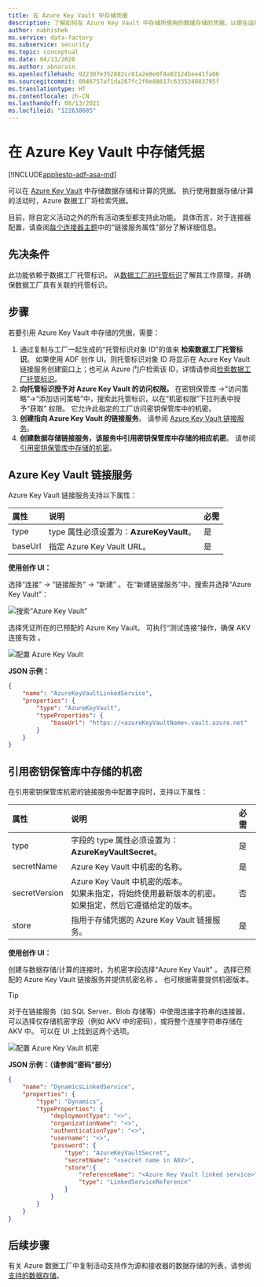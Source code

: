 ```yaml
---
title: 在 Azure Key Vault 中存储凭据
description: 了解如何在 Azure Key Vault 中存储所使用的数据存储的凭据，以便在运行时 Azure 数据工厂可以自动检索这些凭据。
author: nabhishek
ms.service: data-factory
ms.subservice: security
ms.topic: conceptual
ms.date: 04/13/2020
ms.author: abnarain
ms.openlocfilehash: 922387e352882cc81a2e8e0f4a02124bee41fa06
ms.sourcegitcommit: 0046757af1da267fc2f0e88617c633524883795f
ms.translationtype: HT
ms.contentlocale: zh-CN
ms.lasthandoff: 08/13/2021
ms.locfileid: "122638685"
---
```

# <a name="store-credential-in-azure-key-vault"></a>在 Azure Key Vault 中存储凭据

[!INCLUDE[appliesto-adf-asa-md](includes/appliesto-adf-asa-md.md)]

可以在 [Azure Key Vault](../key-vault/general/overview.md) 中存储数据存储和计算的凭据。 执行使用数据存储/计算的活动时，Azure 数据工厂将检索凭据。

目前，除自定义活动之外的所有活动类型都支持此功能。 具体而言，对于连接器配置，请查阅[每个连接器主题](copy-activity-overview.md#supported-data-stores-and-formats)中的“链接服务属性”部分了解详细信息。

## <a name="prerequisites"></a>先决条件

此功能依赖于数据工厂托管标识。 从[数据工厂的托管标识](data-factory-service-identity.md)了解其工作原理，并确保数据工厂具有关联的托管标识。

## <a name="steps"></a>步骤

若要引用 Azure Key Vault 中存储的凭据，需要：

1. 通过复制与工厂一起生成的“托管标识对象 ID”的值来 **检索数据工厂托管标识**。 如果使用 ADF 创作 UI，则托管标识对象 ID 将显示在 Azure Key Vault 链接服务创建窗口上；也可从 Azure 门户检索该 ID，详情请参阅[检索数据工厂托管标识](data-factory-service-identity.md#retrieve-managed-identity)。
2. **向托管标识授予对 Azure Key Vault 的访问权限。** 在密钥保管库 ->“访问策略”->“添加访问策略”中，搜索此托管标识，以在“机密权限”下拉列表中授予“获取”  权限。 它允许此指定的工厂访问密钥保管库中的机密。
3. **创建指向 Azure Key Vault 的链接服务**。 请参阅 [Azure Key Vault 链接服务](#azure-key-vault-linked-service)。
4. **创建数据存储链接服务，该服务中引用密钥保管库中存储的相应机密**。 请参阅[引用密钥保管库中存储的机密](#reference-secret-stored-in-key-vault)。

## <a name="azure-key-vault-linked-service"></a>Azure Key Vault 链接服务

Azure Key Vault 链接服务支持以下属性：

| 属性 | 说明 | 必需 |
|:--- |:--- |:--- |
| type | type 属性必须设置为：**AzureKeyVault**。 | 是 |
| baseUrl | 指定 Azure Key Vault URL。 | 是 |

**使用创作 UI：**

选择“连接”   -> “链接服务”   -> “新建”  。 在“新建链接服务”中，搜索并选择“Azure Key Vault”：

![搜索“Azure Key Vault”](media/store-credentials-in-key-vault/search-akv.png)

选择凭证所在的已预配的 Azure Key Vault。 可执行“测试连接”操作，确保 AKV 连接有效  。 

![配置 Azure Key Vault](media/store-credentials-in-key-vault/configure-akv.png)

**JSON 示例：**

```json
{
    "name": "AzureKeyVaultLinkedService",
    "properties": {
        "type": "AzureKeyVault",
        "typeProperties": {
            "baseUrl": "https://<azureKeyVaultName>.vault.azure.net"
        }
    }
}
```

## <a name="reference-secret-stored-in-key-vault"></a>引用密钥保管库中存储的机密

在引用密钥保管库机密的链接服务中配置字段时，支持以下属性：

| 属性 | 说明 | 必需 |
|:--- |:--- |:--- |
| type | 字段的 type 属性必须设置为：**AzureKeyVaultSecret**。 | 是 |
| secretName | Azure Key Vault 中机密的名称。 | 是 |
| secretVersion | Azure Key Vault 中机密的版本。<br/>如果未指定，将始终使用最新版本的机密。<br/>如果指定，然后它遵循给定的版本。| 否 |
| store | 指用于存储凭据的 Azure Key Vault 链接服务。 | 是 |

**使用创作 UI：**

创建与数据存储/计算的连接时，为机密字段选择“Azure Key Vault”  。 选择已预配的 Azure Key Vault 链接服务并提供机密名称  。 也可根据需要提供机密版本。 

>[!TIP]
>对于在链接服务（如 SQL Server、Blob 存储等）中使用连接字符串的连接器，可以选择仅存储机密字段（例如 AKV 中的密码），或将整个连接字符串存储在 AKV 中。 可以在 UI 上找到这两个选项。

![配置 Azure Key Vault 机密](media/store-credentials-in-key-vault/configure-akv-secret.png)

**JSON 示例：（请参阅“密码”部分）**

```json
{
    "name": "DynamicsLinkedService",
    "properties": {
        "type": "Dynamics",
        "typeProperties": {
            "deploymentType": "<>",
            "organizationName": "<>",
            "authenticationType": "<>",
            "username": "<>",
            "password": {
                "type": "AzureKeyVaultSecret",
                "secretName": "<secret name in AKV>",
                "store":{
                    "referenceName": "<Azure Key Vault linked service>",
                    "type": "LinkedServiceReference"
                }
            }
        }
    }
}
```

## <a name="next-steps"></a>后续步骤
有关 Azure 数据工厂中复制活动支持作为源和接收器的数据存储的列表，请参阅[支持的数据存储](copy-activity-overview.md#supported-data-stores-and-formats)。
